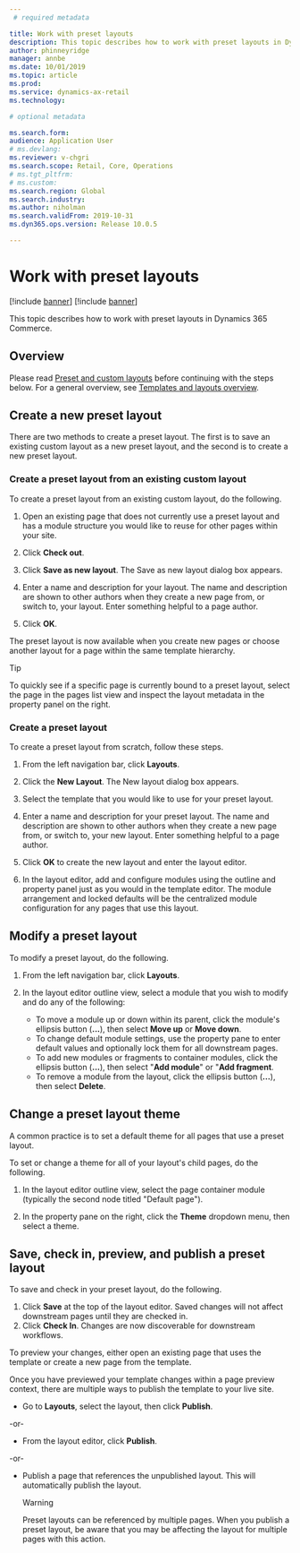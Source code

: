 ```yaml
---
 # required metadata

title: Work with preset layouts
description: This topic describes how to work with preset layouts in Dynamics 365 Commerce.
author: phinneyridge
manager: annbe
ms.date: 10/01/2019
ms.topic: article
ms.prod: 
ms.service: dynamics-ax-retail
ms.technology: 

# optional metadata

ms.search.form:  
audience: Application User
# ms.devlang: 
ms.reviewer: v-chgri
ms.search.scope: Retail, Core, Operations
# ms.tgt_pltfrm: 
# ms.custom: 
ms.search.region: Global
ms.search.industry: 
ms.author: niholman
ms.search.validFrom: 2019-10-31
ms.dyn365.ops.version: Release 10.0.5

---
```


# Work with preset layouts

[!include [banner](../includes/preview-banner.md)]
[!include [banner](../includes/banner.md)]

This topic describes how to work with preset layouts in Dynamics 365 Commerce.

## Overview

Please read [Preset and custom layouts](templates-layouts-overview.md#preset-and-custom-layouts) before continuing with the steps below. For a general overview, see [Templates and layouts overview](templates-layouts-overview.md).

## Create a new preset layout

There are two methods to create a preset layout. The first is to save an existing custom layout as a new preset layout, and the second is to create a new preset layout.

### Create a preset layout from an existing custom layout

To create a preset layout from an existing custom layout, do the following.

1. Open an existing page that does not currently use a preset layout and has a module structure you would like to reuse for other pages within your site.

1. Click **Check out**.

1. Click **Save as new layout**. The Save as new layout dialog box appears.

1. Enter a name and description for your layout. The name and description are shown to other authors when they create a new page from, or switch to, your layout. Enter something helpful to a page author.

1. Click **OK**.

The preset layout is now available when you create new pages or choose another layout for a page within the same template hierarchy.

> [!TIP]
   >
   > To quickly see if a specific page is currently bound to a preset layout, select the page in the pages list view and inspect the layout metadata in the property panel on the right.  

### Create a preset layout

To create a preset layout from scratch, follow these steps.

1. From the left navigation bar, click **Layouts**. 
   
1. Click the **New Layout**. The New layout dialog box appears.

1. Select the template that you would like to use for your preset layout.

1. Enter a name and description for your preset layout. The name and description are shown to other authors when they create a new page from, or switch to, your new layout. Enter something helpful to a page author.

1. Click **OK** to create the new layout and enter the layout editor.

1. In the layout editor, add and configure modules using the outline and property panel just as you would in the template editor. The module arrangement and locked defaults will be the centralized module configuration for any pages that use this layout.

## Modify a preset layout

To modify a preset layout, do the following.

1. From the left navigation bar, click **Layouts**. 
   
1. In the layout editor outline view, select a module that you wish to modify and do any of the following:

    - To move a module up or down within its parent, click the module's ellipsis button (**...**), then select **Move up** or **Move down**.
    - To change default module settings, use the property pane to enter default values and optionally lock them for all downstream pages.
    - To add new modules or fragments to container modules,  click the ellipsis button (**...**), then select "**Add module**" or "**Add fragment**.
    - To remove a module from the layout, click the ellipsis button (**...**), then select **Delete**.

## Change a preset layout theme

A common practice is to set a default theme for all pages that use a preset layout. 

To set or change a theme for all of your layout's child pages, do the following.

1. In the layout editor outline view, select the page container module (typically the second node titled "Default page").

1. In the property pane on the right, click the **Theme** dropdown menu, then select a theme.  

## Save, check in, preview, and publish a preset layout

To save and check in your preset layout, do the following.

1. Click **Save** at the top of the layout editor. Saved changes will not affect downstream pages until they are checked in.  
1. Click **Check In**. Changes are now discoverable for downstream workflows.

To preview your changes, either open an existing page that uses the template or create a new page from the template.  

Once you have previewed your template changes within a page preview context, there are multiple ways to publish the template to your live site.


* Go to **Layouts**, select the layout, then click **Publish**.

-or-

* From the layout editor, click **Publish**.

-or-

* Publish a page that references the unpublished layout. This will automatically publish the layout.

  > [!WARNING]
  >
  > Preset layouts can be referenced by multiple pages.  When you publish a preset layout, be aware that you may be affecting the layout for multiple pages with this action.  
